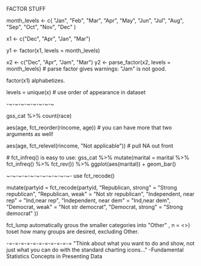 FACTOR STUFF

 month_levels <- c(
  "Jan", "Feb", "Mar", "Apr", "May", "Jun", 
  "Jul", "Aug", "Sep", "Oct", "Nov", "Dec"
)


x1 <- c("Dec", "Apr", "Jan", "Mar")

y1 <- factor(x1, levels = month_levels)

x2 <- c("Dec", "Apr", "Jam", "Mar")
y2 <- parse_factor(x2, levels = month_levels)
\# parse factor gives warnings: "Jam" is not good.

factor(x1) alphabetizes.

levels = unique(x) \# use order of appearance in dataset

-~-~-~-~-~-~-~-~

gss_cat %>% 
  count(race)
  

aes(age, fct_reorder(rincome, age)) \# you can have more that two arguments as well!

aes(age, fct_relevel(rincome, "Not applicable")) \# pull NA out front

\# fct_infreq() is easy to use:
gss_cat %>%
  mutate(marital = marital %>% fct_infreq() %>% fct_rev()) %>%
  ggplot(aes(marital)) +
    geom_bar()
    
~-~-~-~-~-~-~-~-~-~-~-
use
fct_recode()

mutate(partyid = fct_recode(partyid,
    "Republican, strong"    = "Strong republican",
    "Republican, weak"      = "Not str republican",
    "Independent, near rep" = "Ind,near rep",
    "Independent, near dem" = "Ind,near dem",
    "Democrat, weak"        = "Not str democrat",
    "Democrat, strong"      = "Strong democrat"
  ))

fct_lump automatically grous the smaller categories into "Other"
, n = <>) toset how many groups are desired, excluding Other.


-=-=-=-=-=-=-=-=-=-=-=
"Think about what you want to do and show, not just what you can do with the standard charting icons..." -Fundamental Statistics Concepts in Presenting Data



